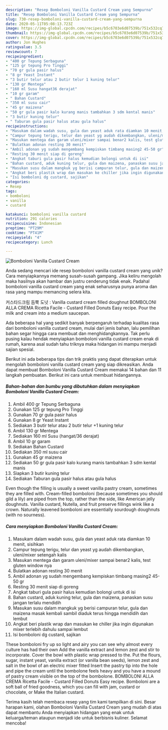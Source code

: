 ```yaml
---
description: "Resep Bomboloni Vanilla Custard Cream yang Sempurna"
title: "Resep Bomboloni Vanilla Custard Cream yang Sempurna"
slug: 730-resep-bomboloni-vanilla-custard-cream-yang-sempurna
date: 2020-05-11T05:08:13.723Z
image: https://img-global.cpcdn.com/recipes/b5c6703e6d07539b/751x532cq70/bomboloni-vanilla-custard-cream-foto-resep-utama.jpg
thumbnail: https://img-global.cpcdn.com/recipes/b5c6703e6d07539b/751x532cq70/bomboloni-vanilla-custard-cream-foto-resep-utama.jpg
cover: https://img-global.cpcdn.com/recipes/b5c6703e6d07539b/751x532cq70/bomboloni-vanilla-custard-cream-foto-resep-utama.jpg
author: Jon Hughes
ratingvalue: 3.5
reviewcount: 7
recipeingredient:
- "400 gr Tepung Serbaguna"
- "125 gr tepung Pro Tinggi"
- "70 gr gula pasir halus"
- "8 gr Yeast Instant"
- "3 butir telur atau 2 butir telur 1 kuning telur"
- "130 gr Mentega"
- "160 ml Susu hangat36 derajat"
- "10 gr garam"
- " Bahan Custard"
- "350 ml susu cair"
- "45 gr maizena"
- "50 gr gula pasir kalo kurang manis tambahkan 3 sdm kental manis"
- "3 butir kuning telur"
- " Taburan gula pasir halus atau gula halus"
recipeinstructions:
- "Masukam dalam wadah susu, gula dan yeast aduk rata diamkan 10 menit, sisihkan"
- "Campur tepung terigu, telur dan yeast yg audah dikembangkan, uleni/mixer setengah kalis"
- "Masukan mentega dan garam uleni/mixer sampai benar2 kalis, test gluten window nya"
- "Bulatkan adonan resting 30 menit"
- "Ambil adonan yg sudah mengembang kempiskan timbang masing2 45-50 gr"
- "Resting 30 menit siap di goreng"
- "Angkat taburi gula pasir halus kemudian bolongi untuk di isi"
- "Bahan custard, aduk kuning telur, gula dan maizena, panaskan susu jangan terlalu mendidih"
- "Masukan susu dalam mangkuk yg berisi campuran telur, gula dan maizena masak kembali sambil diaduk terus hingga mendidih dan lembut"
- "Angkat beri plastik wrap dan masukan ke chiller jika ingin digunakan mixer terlebih dahulu sampai lembut"
- "Isi bomboloni dg custard, sajikan"
categories:
- Resep
tags:
- bomboloni
- vanilla
- custard

katakunci: bomboloni vanilla custard 
nutrition: 291 calories
recipecuisine: Indonesian
preptime: "PT29M"
cooktime: "PT41M"
recipeyield: "4"
recipecategory: Lunch

---
```



![Bomboloni Vanilla Custard Cream](https://img-global.cpcdn.com/recipes/b5c6703e6d07539b/751x532cq70/bomboloni-vanilla-custard-cream-foto-resep-utama.jpg)

Anda sedang mencari ide resep bomboloni vanilla custard cream yang unik? Cara menyiapkannya memang susah-susah gampang. Jika keliru mengolah maka hasilnya akan hambar dan justru cenderung tidak enak. Padahal bomboloni vanilla custard cream yang enak seharusnya punya aroma dan rasa yang mampu memancing selera kita.

커스타드크림 듬뿍 도넛 : Vanilla custard cream filled doughnut BOMBOLONI ALLA CREMA Ricetta Facile - Custard Filled Donuts Easy recipe. Pour the milk and cream into a medium saucepan.

Ada beberapa hal yang sedikit banyak berpengaruh terhadap kualitas rasa dari bomboloni vanilla custard cream, mulai dari jenis bahan, lalu pemilihan bahan segar hingga cara membuat dan menghidangkannya. Tak perlu pusing kalau hendak menyiapkan bomboloni vanilla custard cream enak di rumah, karena asal sudah tahu triknya maka hidangan ini mampu menjadi sajian spesial.


Berikut ini ada beberapa tips dan trik praktis yang dapat diterapkan untuk mengolah bomboloni vanilla custard cream yang siap dikreasikan. Anda dapat membuat Bomboloni Vanilla Custard Cream memakai 14 bahan dan 11 langkah pembuatan. Berikut ini cara untuk membuat hidangannya.

<!--inarticleads1-->

##### Bahan-bahan dan bumbu yang dibutuhkan dalam menyiapkan Bomboloni Vanilla Custard Cream:

1. Ambil 400 gr Tepung Serbaguna
1. Gunakan 125 gr tepung Pro Tinggi
1. Gunakan 70 gr gula pasir halus
1. Gunakan 8 gr Yeast Instant
1. Sediakan 3 butir telur atau 2 butir telur +1 kuning telur
1. Ambil 130 gr Mentega
1. Sediakan 160 ml Susu (hangat/36 derajat)
1. Ambil 10 gr garam
1. Sediakan  Bahan Custard
1. Sediakan 350 ml susu cair
1. Gunakan 45 gr maizena
1. Sediakan 50 gr gula pasir kalo kurang manis tambahkan 3 sdm kental manis
1. Siapkan 3 butir kuning telur
1. Sediakan  Taburan gula pasir halus atau gula halus


Even though the filling is usually a sweet vanilla pastry cream, sometimes they are filled with. Cream-filled bomboloni (because sometimes you should gild a lily) are piped from the top, rather than the side, like American jelly doughnuts. Vanilla custard, Nutella, and fruit preserve fillings wink like a crown. Naturally leavened bomboloni are essentially sourdough doughnuts (with no sourness). 

<!--inarticleads2-->

##### Cara menyiapkan Bomboloni Vanilla Custard Cream:

1. Masukam dalam wadah susu, gula dan yeast aduk rata diamkan 10 menit, sisihkan
1. Campur tepung terigu, telur dan yeast yg audah dikembangkan, uleni/mixer setengah kalis
1. Masukan mentega dan garam uleni/mixer sampai benar2 kalis, test gluten window nya
1. Bulatkan adonan resting 30 menit
1. Ambil adonan yg sudah mengembang kempiskan timbang masing2 45-50 gr
1. Resting 30 menit siap di goreng
1. Angkat taburi gula pasir halus kemudian bolongi untuk di isi
1. Bahan custard, aduk kuning telur, gula dan maizena, panaskan susu jangan terlalu mendidih
1. Masukan susu dalam mangkuk yg berisi campuran telur, gula dan maizena masak kembali sambil diaduk terus hingga mendidih dan lembut
1. Angkat beri plastik wrap dan masukan ke chiller jika ingin digunakan mixer terlebih dahulu sampai lembut
1. Isi bomboloni dg custard, sajikan


These bomboloni fry up so light and airy you can see why almost every culture has had their own Add the vanilla extract and lemon zest and stir to incorporate. Cover the bowl with plastic wrap pressed to the. Put the flours, sugar, instant yeast, vanilla extract (or vanilla bean seeds), lemon zest and salt in the bowl of an electric mixer fitted Insert the pastry tip into the hole and pipe the cream until the bombolone feels heavy and you have a mound of pastry cream visible on the top of the bombolone. BOMBOLONI ALLA CREMA Ricetta Facile - Custard Filled Donuts Easy recipe. Bomboloni are a soft ball of fried goodness, which you can fill with jam, custard or chocolate, or Make the Italian custard. 

Terima kasih telah membaca resep yang tim kami tampilkan di sini. Besar harapan kami, olahan Bomboloni Vanilla Custard Cream yang mudah di atas dapat membantu Anda menyiapkan hidangan yang enak untuk keluarga/teman ataupun menjadi ide untuk berbisnis kuliner. Selamat mencoba!
